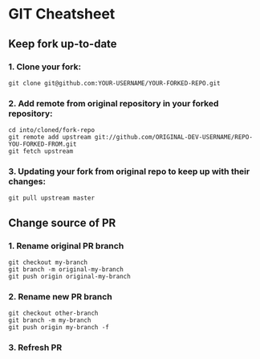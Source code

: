 # GIT Cheatsheet

## Keep fork up-to-date

### 1. Clone your fork:

    git clone git@github.com:YOUR-USERNAME/YOUR-FORKED-REPO.git

### 2. Add remote from original repository in your forked repository:

    cd into/cloned/fork-repo
    git remote add upstream git://github.com/ORIGINAL-DEV-USERNAME/REPO-YOU-FORKED-FROM.git
    git fetch upstream

### 3. Updating your fork from original repo to keep up with their changes:

    git pull upstream master

## Change source of PR
### 1. Rename original PR branch
    git checkout my-branch
    git branch -m original-my-branch
    git push origin original-my-branch

### 2. Rename new PR branch
    git checkout other-branch
    git branch -m my-branch
    git push origin my-branch -f

### 3. Refresh PR
